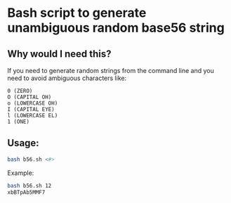 # Bash script to generate unambiguous random base56 string

## Why would I need this?

If you need to generate random strings from the command line and you need to avoid ambiguous characters like:

```
0 (ZERO)
O (CAPITAL OH)
o (LOWERCASE OH)
I (CAPITAL EYE)
l (LOWERCASE EL)
1 (ONE)
```

## Usage:

```bash
bash b56.sh <#> 
```

Example:

```bash
bash b56.sh 12
xbBTpAb5MMF7
```

